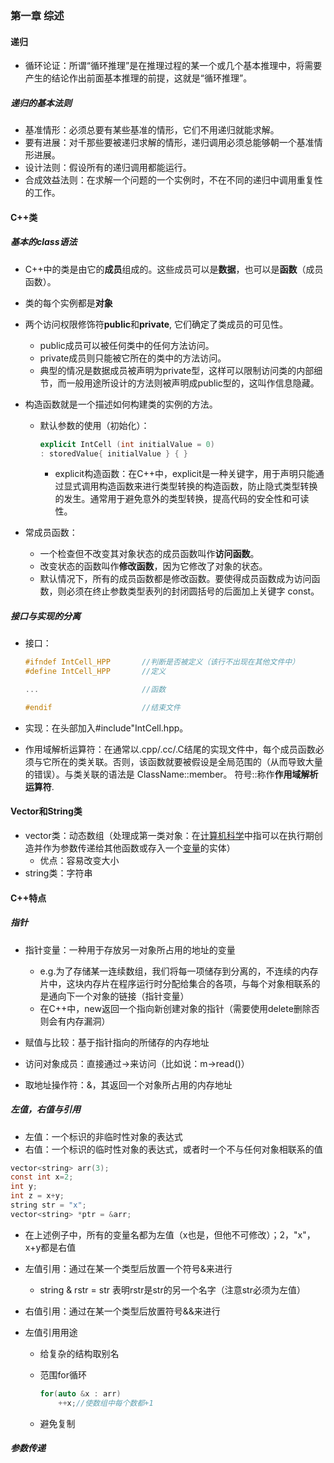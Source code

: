 ### 第一章 综述

#### 递归

- 循环论证：所谓“循环推理”是在推理过程的某一个或几个基本推理中，将需要产生的结论作出前面基本推理的前提，这就是“循环推理”。  

##### 递归的基本法则

- 基准情形：必须总要有某些基准的情形，它们不用递归就能求解。
- 要有进展：对千那些要被递归求解的情形，递归调用必须总能够朝一个基准情形进展。
- 设计法则：假设所有的递归调用都能运行。
- 合成效益法则：在求解一个问题的一个实例时，不在不同的递归中调用重复性的工作。

#### C++类

##### 基本的class语法

- C++中的类是由它的**成员**组成的。这些成员可以是**数据**，也可以是**函数**（成员函数）。

- 类的每个实例都是**对象**
- 两个访问权限修饰符**public**和**private**, 它们确定了类成员的可见性。
  - public成员可以被任何类中的任何方法访问。
  - private成员则只能被它所在的类中的方法访问。
  - 典型的情况是数据成员被声明为private型，这样可以限制访问类的内部细节，而一般用途所设计的方法则被声明成public型的，这叫作信息隐藏。

- 构造函数就是一个描述如何构建类的实例的方法。 

  - 默认参数的使用（初始化）：

    ```c++
    explicit IntCell (int initialValue = 0) 
    : storedValue{ initialValue } { }
    ```

    - explicit构造函数：在C++中，explicit是一种关键字，用于声明只能通过显式调用构造函数来进行类型转换的构造函数，防止隐式类型转换的发生。通常用于避免意外的类型转换，提高代码的安全性和可读性。

- 常成员函数：
  - 一个检查但不改变其对象状态的成员函数叫作**访问函数**。
  - 改变状态的函数叫作**修改函数**，因为它修改了对象的状态。 
  -  默认情况下，所有的成员函数都是修改函数。要使得成员函数成为访问函数，则必须在终止参数类型表列的封闭圆括号的后面加上关键字 const。 

##### 接口与实现的分离

- 接口：

  ```c++
  #ifndef IntCell_HPP		//判断是否被定义（该行不出现在其他文件中）
  #define IntCell_HPP		//定义
  
  ...						//函数
  
  #endif					//结束文件
  ```

- 实现：在头部加入#include"IntCell.hpp。

- 作用域解析运算符：在通常以.cpp/.cc/.C结尾的实现文件中，每个成员函数必须与它所在的类关联。否则，该函数就要被假设是全局范围的（从而导致大量的错误）。与类关联的语法是 ClassName::member。 符号::称作**作用域解析运算符**.

#### Vector和String类

- vector类：动态数组（处理成第一类对象：在[计算机科学](https://baike.baidu.com/item/计算机科学/9132?fromModule=lemma_inlink)中指可以在执行期创造并作为参数传递给其他函数或存入一个[变量](https://baike.baidu.com/item/变量/3956968?fromModule=lemma_inlink)的实体）
  - 优点：容易改变大小
- string类：字符串

#### C++特点

##### 指针

- 指针变量：一种用于存放另一对象所占用的地址的变量
  - e.g.为了存储某一连续数组，我们将每一项储存到分离的，不连续的内存片中，这块内存片在程序运行时分配给集合的各项，与每个对象相联系的是通向下一个对象的链接（指针变量）
  - 在C++中，new返回一个指向新创建对象的指针（需要使用delete删除否则会有内存漏洞）
- 赋值与比较：基于指针指向的所储存的内存地址
- 访问对象成员：直接通过->来访问（比如说：m->read()）

- 取地址操作符：&，其返回一个对象所占用的内存地址

##### 左值，右值与引用

- 左值：一个标识的非临时性对象的表达式
- 右值：一个标识的临时性对象的表达式，或者时一个不与任何对象相联系的值

```c
vector<string> arr(3);
const int x=2;
int y;
int z = x+y;
string str = "x";
vector<string> *ptr = &arr;
```

- 在上述例子中，所有的变量名都为左值（x也是，但他不可修改）；2，"x"，x+y都是右值

- 左值引用：通过在某一个类型后放置一个符号&来进行
  - string & rstr = str 表明rstr是str的另一个名字（注意str必须为左值）

- 右值引用：通过在某一个类型后放置符号&&来进行

- 左值引用用途

  - 给复杂的结构取别名

  - 范围for循环

    ```c
    for(auto &x : arr)
    	++x;//使数组中每个数都+1
    ```

  - 避免复制

##### 参数传递

